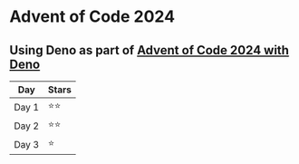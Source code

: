 # Advent of Code 2024

## Using Deno as part of [Advent of Code 2024 with Deno](https://deno.com/blog/advent-of-code-2024)

| Day | Stars |
| --- | ----- |
| Day 1 | ⭐⭐ |
| Day 2 | ⭐⭐ |
| Day 3 | ⭐ |
